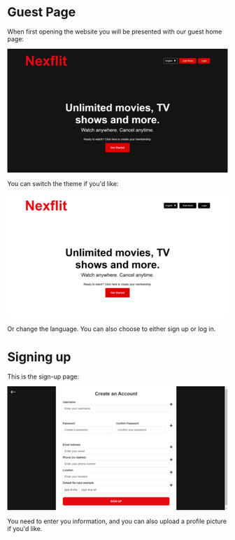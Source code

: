 # Guest Page
When first opening the website you will be presented with our guest home page:

![](PreviewImages/GuestPage.png)

You can switch the theme if you'd like:

![](PreviewImages/GuestLight.png)

Or change the language. You can also choose to either sign up or log in.

# Signing up
This is the sign-up page:

![](PreviewImages/Signup.png)

You need to enter you information, and you can also upload a profile picture if you'd like.
